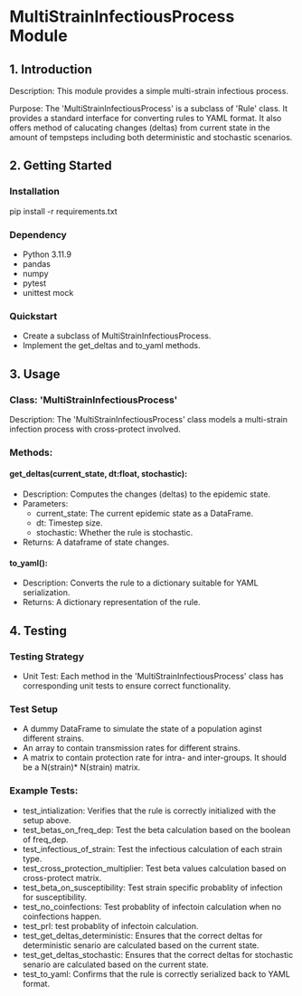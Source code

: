 # MultiStrainInfectiousProcess Module

## 1. Introduction
Description: This module provides a simple multi-strain infectious process.

Purpose: The 'MultiStrainInfectiousProcess' is a subclass of 'Rule' class. It provides a standard interface for converting rules to YAML format. It also offers method of calucating changes (deltas) from current state in the amount of tempsteps including both deterministic and stochastic scenarios.

## 2. Getting Started
### Installation
pip install -r requirements.txt

### Dependency
* Python 3.11.9
* pandas
* numpy
* pytest
* unittest mock

### Quickstart
* Create a subclass of MultiStrainInfectiousProcess.
* Implement the get_deltas and to_yaml methods.

## 3. Usage
### Class: 'MultiStrainInfectiousProcess'
Description: The 'MultiStrainInfectiousProcess' class models a multi-strain infection process with cross-protect involved.

### Methods:
#### get_deltas(current_state, dt:float, stochastic):
* Description: Computes the changes (deltas) to the epidemic state.
* Parameters:
  * current_state: The current epidemic state as a DataFrame.
  * dt: Timestep size.
  * stochastic: Whether the rule is stochastic.
* Returns: A dataframe of state changes.

#### to_yaml():
* Description: Converts the rule to a dictionary suitable for YAML serialization.
* Returns: A dictionary representation of the rule.

## 4. Testing
### Testing Strategy
* Unit Test: Each method in the 'MultiStrainInfectiousProcess' class has corresponding unit tests to ensure correct functionality.

### Test Setup
* A dummy DataFrame to simulate the state of a population aginst different strains.
* An array to contain transmission rates for different strains.
* A matrix to contain protection rate for intra- and inter-groups. It should be a N(strain)* N(strain) matrix.

### Example Tests:
* test_intialization: Verifies that the rule is correctly initialized with the setup above.
* test_betas_on_freq_dep: Test the beta calculation based on the boolean of freq_dep.
* test_infectious_of_strain: Test the infectious calculation of each strain type.
* test_cross_protection_multiplier: Test beta values calculation based on cross-protect matrix.
* test_beta_on_susceptibility: Test strain specific probablity of infection for susceptibility.
* test_no_coinfections: Test probablity of infectoin calculation when no coinfections happen.
* test_prI: test probablity of infectoin calculation.
* test_get_deltas_deterministic: Ensures that the correct deltas for deterministic senario are calculated based on the current state.
* test_get_deltas_stochastic: Ensures that the correct deltas for stochastic senario are calculated based on the current state.
* test_to_yaml: Confirms that the rule is correctly serialized back to YAML format.
